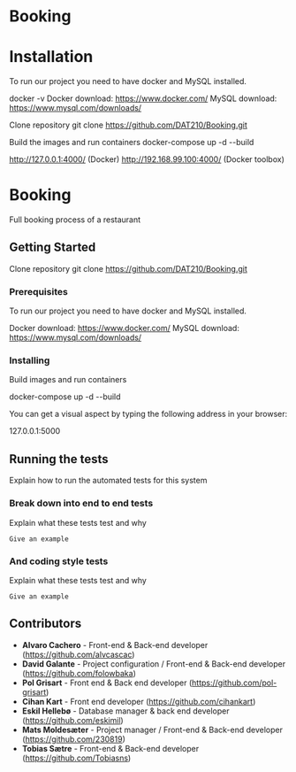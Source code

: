 # Booking

# Installation
To run our project you need to have docker and MySQL installed.

docker -v
Docker download: https://www.docker.com/
MySQL download: https://www.mysql.com/downloads/

Clone repository
git clone https://github.com/DAT210/Booking.git

Build the images and run containers
docker-compose up -d --build

http://127.0.0.1:4000/ (Docker) 
http://192.168.99.100:4000/ (Docker toolbox)

# Booking

Full booking process of a restaurant

## Getting Started

Clone repository
git clone https://github.com/DAT210/Booking.git

### Prerequisites

To run our project you need to have docker and MySQL installed.

Docker download: https://www.docker.com/
MySQL download: https://www.mysql.com/downloads/

### Installing

Build images and run containers

docker-compose up -d --build

You can get a visual aspect by typing the following address in your browser:

127.0.0.1:5000


## Running the tests

Explain how to run the automated tests for this system

### Break down into end to end tests

Explain what these tests test and why

```
Give an example
```

### And coding style tests

Explain what these tests test and why

```
Give an example
```

## Contributors

* **Alvaro Cachero** - Front-end & Back-end developer (https://github.com/alvcascac)
* **David Galante** - Project configuration / Front-end & Back-end developer (https://github.com/folowbaka)
* **Pol Grisart** - Front end & Back end developer (https://github.com/pol-grisart)
* **Cihan Kart** - Front end developer (https://github.com/cihankart)
* **Eskil Hellebø** - Database manager & back end developer (https://github.com/eskimil)
* **Mats Moldesæter** - Project manager / Front-end & Back-end developer (https://github.com/230819)
* **Tobias Sætre** - Front-end & Back-end developer (https://github.com/Tobiasns)

